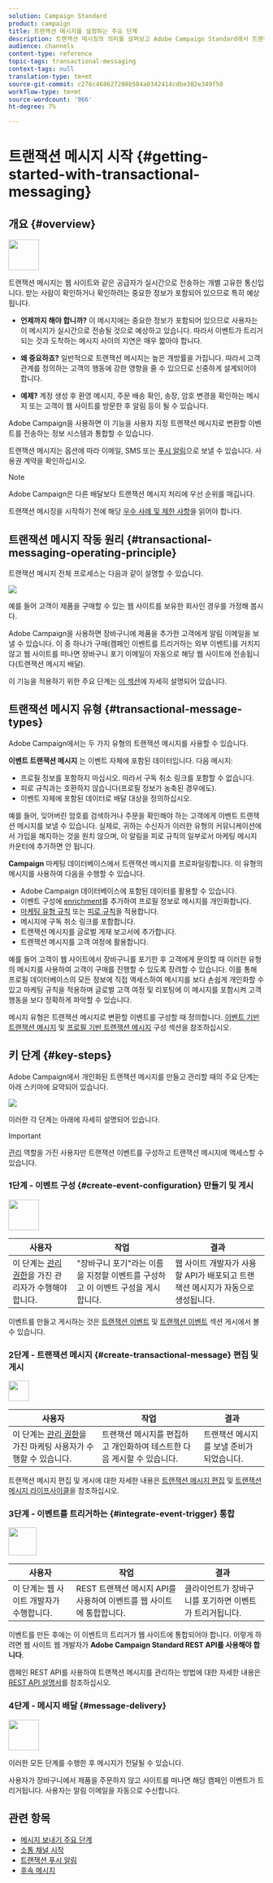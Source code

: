 ```yaml
---
solution: Campaign Standard
product: campaign
title: 트랜잭션 메시지를 설정하는 주요 단계
description: 트랜잭션 메시징의 의미를 살펴보고 Adobe Campaign Standard에서 트랜잭션 메시지를 설정하는 주요 단계를 살펴보십시오.
audience: channels
content-type: reference
topic-tags: transactional-messaging
context-tags: null
translation-type: tm+mt
source-git-commit: c276c468627208b584a0342414cdbe382e349f50
workflow-type: tm+mt
source-wordcount: '966'
ht-degree: 7%

---
```



# 트랜잭션 메시지 시작 {#getting-started-with-transactional-messaging}

## 개요 {#overview}

<img src="assets/do-not-localize/icon_transactional.svg" width="60px">

트랜잭션 메시지는 웹 사이트와 같은 공급자가 실시간으로 전송하는 개별 고유한 통신입니다. 받는 사람이 확인하거나 확인하려는 중요한 정보가 포함되어 있으므로 특히 예상됩니다.

* **언제까지 해야 합니까?** 이 메시지에는 중요한 정보가 포함되어 있으므로 사용자는 이 메시지가 실시간으로 전송될 것으로 예상하고 있습니다. 따라서 이벤트가 트리거되는 것과 도착하는 메시지 사이의 지연은 매우 짧아야 합니다.

* **왜 중요하죠?** 일반적으로 트랜잭션 메시지는 높은 개방률을 가집니다. 따라서 고객 관계를 정의하는 고객의 행동에 강한 영향을 줄 수 있으므로 신중하게 설계되어야 합니다.

* **예제?** 계정 생성 후 환영 메시지, 주문 배송 확인, 송장, 암호 변경을 확인하는 메시지 또는 고객이 웹 사이트를 방문한 후 알림 등이 될 수 있습니다.

Adobe Campaign을 사용하면 이 기능을 사용자 지정 트랜잭션 메시지로 변환할 이벤트를 전송하는 정보 시스템과 통합할 수 있습니다.

트랜잭션 메시지는 옵션에 따라 이메일, SMS 또는 [푸시 알림](../../channels/using/transactional-push-notifications.md)으로 보낼 수 있습니다. 사용권 계약을 확인하십시오.

>[!NOTE]
>
>Adobe Campaign은 다른 배달보다 트랜잭션 메시지 처리에 우선 순위를 매깁니다.

<!--Guidelines to implement transactional messaging capabilities in your website are detailed in [this section](../../api/using/managing-transactional-messages.md).-->

<!--All transactional messages are now sent with the Adobe Campaign Enhanced MTA for improved deliverability, throughput, and bounce handling. All impacts are the same as for standard marketing messages. For more on this, see [this section](../../administration/using/configuring-email-channel.md).-->

트랜잭션 메시징을 시작하기 전에 해당 [우수 사례 및 제한 사항](../../channels/using/transactional-messaging-limitations.md)을 읽어야 합니다.

## 트랜잭션 메시지 작동 원리 {#transactional-messaging-operating-principle}

트랜잭션 메시지 전체 프로세스는 다음과 같이 설명할 수 있습니다.

![](assets/message-center-process.png)

예를 들어 고객이 제품을 구매할 수 있는 웹 사이트를 보유한 회사인 경우를 가정해 봅시다.

Adobe Campaign을 사용하면 장바구니에 제품을 추가한 고객에게 알림 이메일을 보낼 수 있습니다. 이 중 하나가 구매(캠페인 이벤트를 트리거하는 외부 이벤트)를 거치지 않고 웹 사이트를 떠나면 장바구니 포기 이메일이 자동으로 해당 웹 사이트에 전송됩니다(트랜잭션 메시지 배달).

이 기능을 적용하기 위한 주요 단계는 [이 섹션](#key-steps)에 자세히 설명되어 있습니다.

## 트랜잭션 메시지 유형 {#transactional-message-types}

Adobe Campaign에서는 두 가지 유형의 트랜잭션 메시지를 사용할 수 있습니다.

**이벤트 트랜잭션 메시지** 는 이벤트 자체에 포함된 데이터입니다. 다음 메시지:
* 프로필 정보를 포함하지 마십시오. 따라서 구독 취소 링크를 포함할 수 없습니다.
* 피로 규칙과는 호환하지 않습니다(프로필 정보가 농축된 경우에도).
* 이벤트 자체에 포함된 데이터로 배달 대상을 정의하십시오.

예를 들어, 잊어버린 암호를 검색하거나 주문을 확인해야 하는 고객에게 이벤트 트랜잭션 메시지를 보낼 수 있습니다. 실제로, 귀하는 수신자가 이러한 유형의 커뮤니케이션에서 가입을 해지하는 것을 원치 않으며, 이 알림을 피로 규칙의 일부로서 마케팅 메시지 카운터에 추가하면 안 됩니다.

**Campaign** 마케팅 데이터베이스에서 트랜잭션 메시지를 프로파일링합니다. 이 유형의 메시지를 사용하여 다음을 수행할 수 있습니다.
* Adobe Campaign 데이터베이스에 포함된 데이터를 활용할 수 있습니다.
* 이벤트 구성에 [enrichment](../../channels/using/configuring-transactional-event.md#enriching-the-transactional-message-content)를 추가하여 프로필 정보로 메시지를 개인화합니다.
* [마케팅 유형 규칙](../../sending/using/managing-typology-rules.md) 또는 [피로 규칙](../../sending/using/fatigue-rules.md)을 적용합니다.
* 메시지에 구독 취소 링크를 포함합니다.
* 트랜잭션 메시지를 글로벌 게재 보고서에 추가합니다.
* 트랜잭션 메시지를 고객 여정에 활용합니다.

예를 들어 고객이 웹 사이트에서 장바구니를 포기한 후 고객에게 문의할 때 이러한 유형의 메시지를 사용하여 고객이 구매를 진행할 수 있도록 장려할 수 있습니다. 이를 통해 프로필 데이터베이스의 모든 정보에 직접 액세스하여 메시지를 보다 손쉽게 개인화할 수 있고 마케팅 규칙을 적용하며 글로벌 고객 여정 및 리포팅에 이 메시지를 포함시켜 고객 행동을 보다 정확하게 파악할 수 있습니다.

메시지 유형은 트랜잭션 메시지로 변환할 이벤트를 구성할 때 정의합니다. [이벤트 기반 트랜잭션 메시지](../../channels/using/configuring-transactional-event.md#event-based-transactional-messages) 및 [프로필 기반 트랜잭션 메시지](../../channels/using/configuring-transactional-event.md#profile-based-transactional-messages) 구성 섹션을 참조하십시오.

## 키 단계 {#key-steps}

Adobe Campaign에서 개인화된 트랜잭션 메시지를 만들고 관리할 때의 주요 단계는 아래 스키마에 요약되어 있습니다.

![](assets/message-center-overview.png)

이러한 각 단계는 아래에 자세히 설명되어 있습니다.

>[!IMPORTANT]
>
>[관리](../../administration/using/users-management.md#functional-administrators) 역할을 가진 사용자만 트랜잭션 이벤트를 구성하고 트랜잭션 메시지에 액세스할 수 있습니다.

### 1단계 - 이벤트 구성 {#create-event-configuration} 만들기 및 게시

<img src="assets/do-not-localize/icon_config.svg" width="60px">

| 사용자 | 작업 | 결과 |
|--- |--- |--- |
| 이 단계는 [관리 권한](../../administration/using/users-management.md#functional-administrators)을 가진 관리자가 수행해야 합니다. | &quot;장바구니 포기&quot;라는 이름을 지정할 이벤트를 구성하고 이 이벤트 구성을 게시합니다. | 웹 사이트 개발자가 사용할 API가 배포되고 트랜잭션 메시지가 자동으로 생성됩니다. |

이벤트를 만들고 게시하는 것은 [트랜잭션 이벤트](../../channels/using/configuring-transactional-event.md) 및 [트랜잭션 이벤트](../../channels/using/publishing-transactional-event.md) 섹션 게시에서 볼 수 있습니다.

### 2단계 - 트랜잭션 메시지 {#create-transactional-message} 편집 및 게시

<img src="assets/do-not-localize/icon_notification.svg" width="40px">

| 사용자 | 작업 | 결과 |
|--- |--- |--- |
| 이 단계는 [관리 권한](../../administration/using/users-management.md#functional-administrators)을 가진 마케팅 사용자가 수행할 수 있습니다. | 트랜잭션 메시지를 편집하고 개인화하여 테스트한 다음 게시할 수 있습니다. | 트랜잭션 메시지를 보낼 준비가 되었습니다. |

트랜잭션 메시지 편집 및 게시에 대한 자세한 내용은 [트랜잭션 메시지 편집](../../channels/using/editing-transactional-message.md) 및 [트랜잭션 메시지 라이프사이클](../../channels/using/publishing-transactional-message.md)을 참조하십시오.

### 3단계 - 이벤트를 트리거하는 {#integrate-event-trigger} 통합

<img src="assets/do-not-localize/icon_api.svg" width="55px">

<!--**Event triggering integration**-->

| 사용자 | 작업 | 결과 |
|--- |--- |--- |
| 이 단계는 웹 사이트 개발자가 수행합니다. | REST 트랜잭션 메시지 API를 사용하여 이벤트를 웹 사이트에 통합합니다. | 클라이언트가 장바구니를 포기하면 이벤트가 트리거됩니다. |

이벤트를 만든 후에는 이 이벤트의 트리거가 웹 사이트에 통합되어야 합니다.<!--In this example, you want a "Cart abandonment" event to be triggered whenever one of your clients leaves your website before purchasing the products in their cart.--> 이렇게 하려면 웹 사이트 웹 개발자가  **Adobe Campaign Standard REST API를 사용해야 합니다**.

캠페인 REST API를 사용하여 트랜잭션 메시지를 관리하는 방법에 대한 자세한 내용은 [REST API 설명서](../../api/using/managing-transactional-messages.md)를 참조하십시오.

### 4단계 - 메시지 배달 {#message-delivery}

<img src="assets/do-not-localize/icon_channels.svg" width="60px">

이러한 모든 단계를 수행한 후 메시지가 전달될 수 있습니다.

사용자가 장바구니에서 제품을 주문하지 않고 사이트를 떠나면 해당 캠페인 이벤트가 트리거됩니다. 사용자는 알림 이메일을 자동으로 수신합니다.

## 관련 항목

* [메시지 보내기 주요 단계](../../channels/using/key-steps-to-send-a-message.md)
* [소통 채널 시작](../../channels/using/get-started-communication-channels.md)
* [트랜잭션 푸시 알림](../../channels/using/transactional-push-notifications.md)
* [후속 메시지](../../channels/using/follow-up-messages.md)
